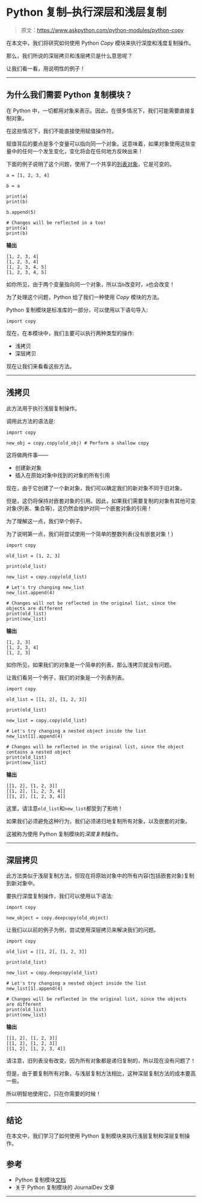 # Python 复制–执行深层和浅层复制

> 原文：<https://www.askpython.com/python-modules/python-copy>

在本文中，我们将研究如何使用 Python *Copy* 模块来执行深度和浅度复制操作。

那么，我们所说的深层拷贝和浅层拷贝是什么意思呢？

让我们看一看，用说明性的例子！

* * *

## 为什么我们需要 Python 复制模块？

在 Python 中，一切都用对象来表示。因此，在很多情况下，我们可能需要直接复制对象。

在这些情况下，我们不能直接使用赋值操作符。

赋值背后的要点是多个变量可以指向同一个对象。这意味着，如果对象使用这些变量中的任何一个发生变化，变化将会在任何地方反映出来！

下面的例子说明了这个问题，使用了一个共享的[列表对象](https://www.askpython.com/python/list/python-list)，它是可变的。

```
a = [1, 2, 3, 4]

b = a

print(a)
print(b)

b.append(5)

# Changes will be reflected in a too!
print(a)
print(b)

```

**输出**

```
[1, 2, 3, 4]
[1, 2, 3, 4]
[1, 2, 3, 4, 5]
[1, 2, 3, 4, 5]

```

如你所见，由于两个变量指向同一个对象，所以当`b`改变时，`a`也会改变！

为了处理这个问题，Python 给了我们一种使用 *Copy* 模块的方法。

Python 复制模块是标准库的一部分，可以使用以下语句导入:

```
import copy

```

现在，在本模块中，我们主要可以执行两种类型的操作:

*   浅拷贝
*   深层拷贝

现在让我们来看看这些方法。

* * *

## 浅拷贝

此方法用于执行浅层复制操作。

调用此方法的语法是:

```
import copy

new_obj = copy.copy(old_obj) # Perform a shallow copy

```

这将做两件事——

*   创建新对象
*   插入在原始对象中找到的对象的所有引用

现在，由于它创建了一个新对象，我们可以确定我们的新对象不同于旧对象。

但是，这仍将保持对嵌套对象的引用。因此，如果我们需要复制的对象有其他可变对象(列表、集合等)，这仍然会维护对同一个嵌套对象的引用！

为了理解这一点，我们举个例子。

为了说明第一点，我们将尝试使用一个简单的整数列表(没有嵌套对象！)

```
import copy

old_list = [1, 2, 3]

print(old_list)

new_list = copy.copy(old_list)

# Let's try changing new_list
new_list.append(4)

# Changes will not be reflected in the original list, since the objects are different
print(old_list)
print(new_list)

```

**输出**

```
[1, 2, 3]
[1, 2, 3, 4]
[1, 2, 3]

```

如你所见，如果我们的对象是一个简单的列表，那么浅拷贝就没有问题。

让我们看另一个例子，我们的对象是一个列表列表。

```
import copy

old_list = [[1, 2], [1, 2, 3]]

print(old_list)

new_list = copy.copy(old_list)

# Let's try changing a nested object inside the list
new_list[1].append(4)

# Changes will be reflected in the original list, since the object contains a nested object
print(old_list)
print(new_list)

```

**输出**

```
[[1, 2], [1, 2, 3]]
[[1, 2], [1, 2, 3, 4]]
[[1, 2], [1, 2, 3, 4]]

```

这里，请注意`old_list`和`new_list`都受到了影响！

如果我们必须避免这种行为，我们必须递归地复制所有对象，以及嵌套的对象。

这被称为使用 Python 复制模块的*深度复制*操作。

* * *

## 深层拷贝

此方法类似于浅层复制方法，但现在将原始对象中的所有内容(包括嵌套对象)复制到新对象中。

要执行深度复制操作，我们可以使用以下语法:

```
import copy

new_object = copy.deepcopy(old_object)

```

让我们以以前的例子为例，尝试使用深层拷贝来解决我们的问题。

```
import copy

old_list = [[1, 2], [1, 2, 3]]

print(old_list)

new_list = copy.deepcopy(old_list)

# Let's try changing a nested object inside the list
new_list[1].append(4)

# Changes will be reflected in the original list, since the objects are different
print(old_list)
print(new_list)

```

**输出**

```
[[1, 2], [1, 2, 3]]
[[1, 2], [1, 2, 3]]
[[1, 2], [1, 2, 3, 4]]

```

请注意，旧列表没有改变。因为所有对象都是递归复制的，所以现在没有问题了！

但是，由于要复制所有对象，与浅层复制方法相比，这种深层复制方法的成本要高一些。

所以明智地使用它，只在你需要的时候！

* * *

## 结论

在本文中，我们学习了如何使用 Python 复制模块来执行浅层复制和深层复制操作。

## 参考

*   Python 复制模块[文档](https://docs.python.org/3.8/library/copy.html)
*   关于 Python 复制模块的 JournalDev 文章

* * *
